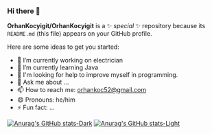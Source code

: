 ### Hi there 👋


**OrhanKocyigit/OrhanKocyigit** is a ✨ _special_ ✨ repository because its `README.md` (this file) appears on your GitHub profile.

Here are some ideas to get you started:

- 🔭 I’m currently working on electrician
- 🌱 I’m currently learning Java
- 🤔 I'm looking for help to improve myself in programming.
- 💬 Ask me about ...
- 📫 How to reach me: orhankoc52@gmail.com
- 😄 Pronouns: he/him
- ⚡ Fun fact: ...

[![Anurag's GitHub stats-Dark](https://github-readme-stats.vercel.app/api?username=OrhanKocyigit&show_icons=true&theme=dark#gh-dark-mode-only)](https://github.com/OrhanKocyigit/github-readme-stats#gh-dark-mode-only)
[![Anurag's GitHub stats-Light](https://github-readme-stats.vercel.app/api?username=OrhanKocyigit&show_icons=true&theme=default#gh-light-mode-only)](https://github.com/OrhanKocyigit/github-readme-stats#gh-light-mode-only)
